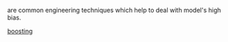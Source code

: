 are common engineering techniques which help to deal with model's high bias.

[boosting](boosting.md)